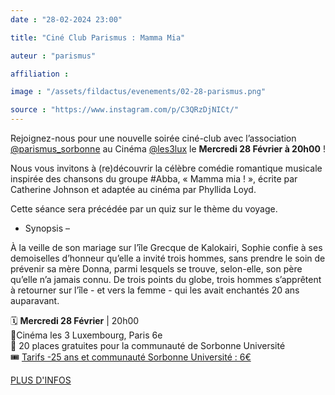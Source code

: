 ```yaml
---
date : "28-02-2024 23:00"

title: "Ciné Club Parismus : Mamma Mia"

auteur : "parismus"

affiliation : 

image : "/assets/fildactus/evenements/02-28-parismus.png"

source : "https://www.instagram.com/p/C3QRzDjNICt/"
---
```


Rejoignez-nous pour une nouvelle soirée ciné-club avec l’association [@parismus_sorbonne](https://www.instagram.com/parismus_sorbonne/) au Cinéma [@les3lux](https://www.instagram.com/les3lux/) le __Mercredi 28 Février à 20h00__ !

Nous vous invitons à (re)découvrir la célèbre comédie romantique musicale inspirée des chansons du groupe #Abba, « Mamma mia ! », écrite par Catherine Johnson et adaptée au cinéma par Phyllida Loyd.

Cette séance sera précédée par un quiz sur le thème du voyage.

- Synopsis –

À la veille de son mariage sur l’île Grecque de Kalokairi, Sophie confie à ses demoiselles d’honneur qu’elle a invité trois hommes, sans prendre le soin de prévenir sa mère Donna, parmi lesquels se trouve, selon-elle, son père qu’elle n’a jamais connu. De trois points du globe, trois hommes s’apprêtent à retourner sur l’île - et vers la femme - qui les avait enchantés 20 ans auparavant.

🗓️ __Mercredi 28 Février__ | 20h00  
📍Cinéma les 3 Luxembourg, Paris 6e  
📌 20 places gratuites pour la communauté de Sorbonne Université  
🎟️ [Tarifs -25 ans et communauté Sorbonne Université : 6€](https://www.lestroisluxembourg.com/reserver/F5146/D1709146800/VO/269614/)

[PLUS D'INFOS](https://lettres.sorbonne-universite.fr/evenements/cine-club-parismus-mamma-mia-de-phyllida-lloyd)
